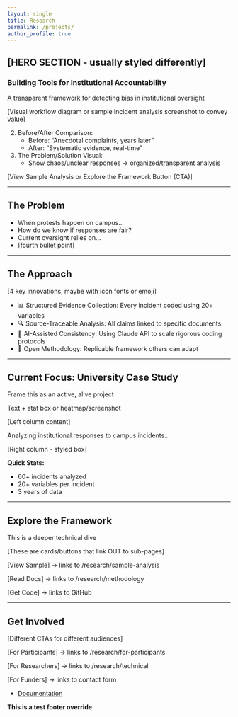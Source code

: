 ```yaml
---
layout: single
title: Research
permalink: /projects/
author_profile: true
---
```


## [HERO SECTION - usually styled differently]
### Building Tools for Institutional Accountability
A transparent framework for detecting bias in institutional oversight 

[Visual workflow diagram or sample incident analysis screenshot to convey value]

2.	Before/After Comparison:
	- Before: “Anecdotal complaints, years later”
	- After: “Systematic evidence, real-time”
3.	The Problem/Solution Visual:
    - Show chaos/unclear responses → organized/transparent analysis

[View Sample Analysis or Explore the Framework Button (CTA)]

---

## The Problem
- When protests happen on campus...
- How do we know if responses are fair?
- Current oversight relies on...
- [fourth bullet point]

---

## The Approach
[4 key innovations, maybe with icon fonts or emoji]
- 📊 Structured Evidence Collection: Every incident coded using 20+ variables
- 🔍 Source-Traceable Analysis: All claims linked to specific documents
- 🤖 AI-Assisted Consistency: Using Claude API to scale rigorous coding protocols
- 📂 Open Methodology: Replicable framework others can adapt

---

## Current Focus: University Case Study

Frame this as an active, alive project

Text + stat box or heatmap/screenshot

[Left column content]

Analyzing institutional responses to campus incidents...

[Right column - styled box]

**Quick Stats:**
- 60+ incidents analyzed
- 20+ variables per incident
- 3 years of data

---

## Explore the Framework

This is a deeper technical dive

[These are cards/buttons that link OUT to sub-pages]

[View Sample] → links to /research/sample-analysis

[Read Docs] → links to /research/methodology  

[Get Code] → links to GitHub

---

## Get Involved

[Different CTAs for different audiences]

[For Participants] → links to /research/for-participants

[For Researchers] → links to /research/technical

[For Funders] → links to contact form



- [Documentation](/projects/documentation/)


<!-- This is a comment and won't be displayed 

- [Project Proposal](/projects/project_proposal)

- [Codebook](/projects/codebook/)

- [Incident Coding Protocols](/projects/incident_coding_protocol/)

- [Codebook with Incident Coding Protocols](/projects/codebook_with_coding_protocol/)

- [Codebook with Incident Coding Protocols V2](/projects/codebook_w_coding_proto_v2/)

- [Incident Response Index](/projects/incident_index/)

-->

<!-- _includes/footer.html -->
<footer class="site-footer">
  <p><strong>This is a test footer override.</strong></p>
</footer>






